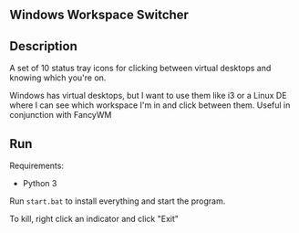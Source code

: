 ## Windows Workspace Switcher

## Description

A set of 10 status tray icons for clicking between virtual desktops and knowing which you're on.

Windows has virtual desktops, but I want to use them like i3 or a Linux DE where I can see which workspace I'm in and click between them. Useful in conjunction with FancyWM

## Run

Requirements:

- Python 3

Run `start.bat` to install everything and start the program.

To kill, right click an indicator and click "Exit"

